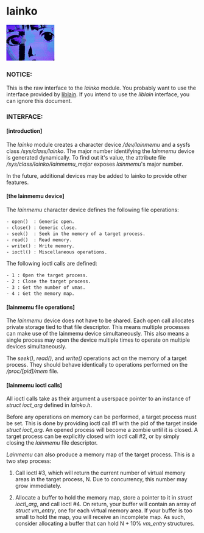 # lainko

<img src="lainko.gif" width="25%" height="25%"/>

### NOTICE:

This is the raw interface to the <i>lainko</i> module. You probably want to use the interface provided by [liblain](https://github.com/vykt/liblain). If you intend to use the <i>liblain</i> interface, you can ignore this document.


### INTERFACE:

#### [introduction]

The <i>lainko</i> module creates a character device <i>/dev/lainmemu</i> and a sysfs class <i>/sys/class/lainko</i>. The major number identifying the <i>lainmemu</i> device is generated dynamically. To find out it's value, the attribute file <i>/sys/class/lainko/lainmemu_major</i> exposes <i>lainmemu</i>'s major number.

In the future, additional devices may be added to lainko to provide other features.


#### [the lainmemu device]

The <i>lainmemu</i> character device defines the following file operations:
```
- open()  : Generic open.
- close() : Generic close.
- seek()  : Seek in the memory of a target process.
- read()  : Read memory.
- write() : Write memory.
- ioctl() : Miscellaneous operations.
```
The following ioctl calls are defined:
```
- 1 : Open the target process.
- 2 : Close the target process.
- 3 : Get the number of vmas.
- 4 : Get the memory map.
```

#### [lainmemu file operations]

The <i>lainmemu</i> device does not have to be shared. Each open call allocates private storage tied to that file descriptor. This means multiple 
processes can make use of the lainmemu device simultaneously. This also means a single process may open the device multiple times to operate on multiple devices simultaneously.

The <i>seek()</i>, <i>read()</i>, and <i>write()</i> operations act on the memory of a target process. They should behave identically to operations performed on the <i>/proc/[pid]/mem</i> file.


#### [lainmemu ioctl calls]

All ioctl calls take as their argument a userspace pointer to an instance of <i>struct ioct_arg</i> defined in <i>lainko.h</i>.

Before any operations on memory can be performed, a target process must be set. This is done by providing ioctl call #1 with the pid of the 
target inside <i>struct ioct_arg</i>. An opened process will become a zombie until it is closed. A target process can be explicitly closed with ioctl call #2, or by simply closing the <i>lainmemu</i> file descriptor.

<i>Lainmemu</i> can also produce a memory map of the target process. This is a two step process:

1) Call ioctl #3, which will return the current number of virtual memory
   areas in the target process, N. Due to concurrency, this number may 
   grow immediately.

2) Allocate a buffer to hold the memory map, store a pointer to it in 
   <i>struct ioctl_arg</i>, and call ioctl #4. On return, your buffer will 
   contain an array of <i>struct vm_entry</i>, one for each virtual memory 
   area. If your buffer is too small to hold the map, you will receive an 
   incomplete map. As such, consider allocating a buffer that can hold 
   N + 10% <i>vm_entry</i> structures.
